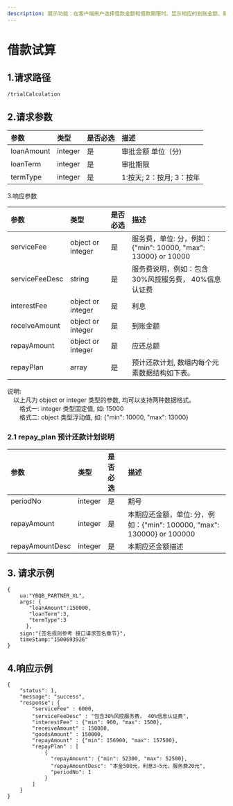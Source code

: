 ```yaml
---
description: 展示功能：在客户端用户选择借款金额和借款期限时，显示相应的到账金额、每期应还总额、服务费、费用描述等信息。
---
```


# 借款试算

## 1.请求路径

```text
/trialCalculation
```

##  2.请求参数

| 参数 | 类型 | 是否必选 | 描述 |
| :--- | :--- | :--- | :--- |
| loanAmount | integer | 是 | 审批金额 单位（分\) |
| loanTerm | integer | 是 | 审批期限 |
| termType | integer | 是 | 1:按天; 2：按月; 3：按年 |

3.响应参数

| 参数 | 类型 | 是否必选 | 描述 |
| :--- | :--- | :--- | :--- |
| serviceFee | object or integer | 是 | 服务费，单位: 分，例如：{"min": 10000, "max": 13000} or 10000 |
| serviceFeeDesc | string | 是 | 服务费说明，例如：包含30%风控服务费， 40%信息认证费 |
| interestFee | object or integer | 是 | 利息 |
| receiveAmount | object or integer | 是 | 到账金额 |
| repayAmount | object or integer | 是 | 应还总额 |
| repayPlan | array | 是 | 预计还款计划, 数组内每个元素数据结构如下表。 |

说明:   
　以上凡为 object or integer 类型的参数, 均可以支持两种数据格式。  
　　格式一: integer 类型固定值, 如: 15000  
　　格式二: object 类型浮动值, 如: {"min": 10000, "max": 13000}  


### 2.1 repay\_plan 预计还款计划说明

| 参数 | 类型 | 是否必选 | 描述 |
| :--- | :--- | :--- | :--- |
| periodNo | integer | 是 | 期号 |
| repayAmount | integer | 是 | 本期应还金额，单位: 分，例如：{"min": 100000, "max": 130000} or 100000 |
| repayAmountDesc | integer | 是 | 本期应还金额描述 |

## 3. 请求示例

```text
{
    ua:"YBQB_PARTNER_XL",
    args: { 
       "loanAmount":150000,
       "loanTerm":3,
       "termType":3   
      },
    sign:"{签名规则参考 接口请求签名章节}",
    timeStamp:"1500693926"
}
```

## 4.响应示例

```text
{
    "status": 1,
    "message": "success",
    "response": {
        "serviceFee" : 6000,
        "serviceFeeDesc" : "包含30%风控服务费， 40%信息认证费",
        "interestFee" : {"min": 900, "max": 1500},
        "receiveAmount" : 150000,
        "goodsAmount" : 150000,
        "repayAmount" : {"min": 156900, "max": 157500},
        "repayPlan" : [ 
            {
              "repayAmount": {"min": 52300, "max": 52500},
              "repayAmountDesc": "本金500元，利息3~5元，服务费20元",
              "periodNo": 1
            }
        ]
    }
}
```

